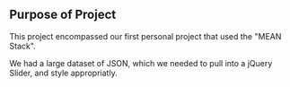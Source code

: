 ## Purpose of Project
This project encompassed our first personal project that used the "MEAN Stack". 

We had a large dataset of JSON, which we needed to pull into a jQuery Slider, and style appropriatly.
